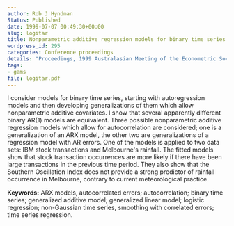 ```yaml
---
author: Rob J Hyndman
Status: Published
date: 1999-07-07 00:49:30+00:00
slug: logitar
title: Nonparametric additive regression models for binary time series
wordpress_id: 295
categories: Conference proceedings
details: "Proceedings, 1999 Australasian Meeting of the Econometric Society, 7-9 July 1999, University of Technology, Sydney"
tags:
- gams
file: logitar.pdf
---
```


I consider models for binary time series, starting with autoregression models and then developing generalizations of them which allow nonparametric additive covariates. I show that several apparently different binary AR(1) models are equivalent. Three possible nonparametric additive regression models which allow for autocorrelation are considered; one is a generalization of an ARX model, the other two are generalizations of a regression model with AR errors. One of the models is applied to two data sets: IBM stock transactions and Melbourne's rainfall. The fitted models show that stock transaction occurrences are more likely if there have been large transactions in the previous time period. They also show that the Southern Oscillation Index does not provide a strong predictor of rainfall occurrence in Melbourne, contrary to current meteorological practice.

**Keywords:** ARX models, autocorrelated errors; autocorrelation; binary time series; generalized additive model; generalized linear model; logistic regression; non-Gaussian time series, smoothing with correlated errors; time series regression.
